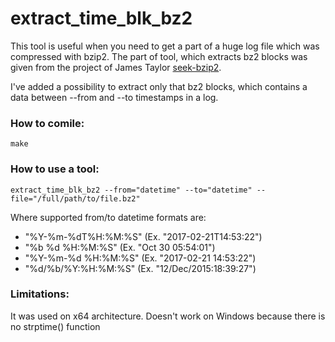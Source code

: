 # extract_time_blk_bz2

This tool is useful when you need to get a part of a huge log file which was compressed with bzip2. The part of tool, which extracts bz2 blocks was given from the project of James Taylor [seek-bzip2](https://bitbucket.org/james_taylor/seek-bzip2). 

I've added a possibility to extract only that bz2 blocks, which contains a data between --from and --to timestamps in a log.


### How to comile:
`make`


### How to use a tool:
`extract_time_blk_bz2 --from="datetime" --to="datetime" --file="/full/path/to/file.bz2"`

Where supported from/to datetime formats are:

- "%Y-%m-%dT%H:%M:%S" (Ex. "2017-02-21T14:53:22")
- "%b %d %H:%M:%S"    (Ex. "Oct 30 05:54:01") 
- "%Y-%m-%d %H:%M:%S" (Ex. "2017-02-21 14:53:22")
- "%d/%b/%Y:%H:%M:%S" (Ex. "12/Dec/2015:18:39:27") 

### Limitations:
It was used on x64 architecture.
Doesn't work on Windows because there is no strptime() function
